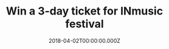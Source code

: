 ---
campaign-uuid: "c-a60a1189-342b-4ca8-ae3a-34305390932a"
type: "Preview"
category: "Competition"
date: "2018-04-02T00:00:00.000Z"
end-date: "2018-04-20T00:00:00.000Z"
disable-form: false
is_promoted: false
has_entry_page: true
title: "Win a 3-day ticket for INmusic festival"
competition-description: "Fans of Nick Cave and the Bad Seeds, Queens of the Stone\
  \ Age, The Kills and St.Vincent get ready because your summer starts here! We’ve\
  \ been lucky enough to get our hands on tickets to the coveted INmusic Festival\
  \ and they’re up for grabs for one very lucky NME reader!"
hero-header: "Win a 3-day ticket for INmusic festival"
hero-subheader: "Win a 3-day festival and 7-day camping ticket for INmusic Festival\
  \ in Zagreb, Croatia taking place from June 25th – 27th 2018!"
terms-confirmation: "N/A"
banner-img: "https://assets.expresslyapp.com/asset-266a833d-60c6-40fc-ade8-c8341d857d90.jpg"
logo-left-href: "http://www.nme.com/"
logo-left-image: "https://assets.expresslyapp.com/asset-72adbf1a-6bed-4427-84c6-e2efb2c697e2.jpg"
logo-left-title: "NME"
bg-image-hero: "https://assets.expresslyapp.com/asset-480d9801-1541-49ce-a2b9-bbf0504a3ece.jpg"
bg-image-first: "https://assets.expresslyapp.com/asset-cee651bd-125c-40a9-9679-ad298bf18257.jpg"
bg-image-second: "https://assets.expresslyapp.com/asset-b5d78e63-72e1-4597-8dba-dfb9270c3c9c.jpg"
bg-image-third: "https://assets.expresslyapp.com/asset-b21eeac7-eac0-43f9-8d92-85dea989a566.jpg"
section1-content: "Fans of Nick Cave and the Bad Seeds, Queens of the Stone Age, The\
  \ Kills and St.Vincent get ready because your summer starts here! We’ve been lucky\
  \ enough to get our hands on tickets to the coveted INmusic Festival and they’re\
  \ up for grabs for one very lucky NME reader.  Click here for a chance to win!"
section2-content: "What better way to kick of the summer off in style than with amazing\
  \ festival and camping tickets to the 13th INmusic festival in the beautiful Zageb,\
  \ Croatia? Spanning three beautiful islands in the middle of Lake Jarun, Zagreb,\
  \ you’ll be spoilt to find a more idyllic location to enjoy your favourite bands!"
section3-content: "<p>The line-up is packed to hilt with bands not to be missed live,\
  \ from pioneering new artists to rock legends. Kicking off the headliners are the\
  \ …Villians Josh Homme and the gang, Queens of Stone Age, bringing back their Californian\
  \ desert grooves; with over 20 million album sales worldwide you can’t afford to\
  \ miss Alice In Chains or the acclaimed Indie band Interpol’s Croatian debut and\
  \ many, many more.</p>\r\n<p>INmusic offers something for everyone.  An array of\
  \ the best indie rock bands on the planet, sunshine, a picturesque location and\
  \ activities like swimming, yoga and sports. Hardcore campers lay back and relax\
  \ with the lakeside camping on two of the islands that are equipped with Wi-Fi,\
  \ showers and beaches camping has never looked so good!</p>\r\n<p>If you are over\
  \ 16, complete the form below to be in with a chance to rock out with INmusic in\
  \ Croatia!</p>\r\n<p>Good luck!</p>"
entry-title: "Win a 3-day ticket for INmusic festival!"
entry-content: "<p>Enter the draw to Win a 3-day ticket for INmusic festival by completing\
  \ the form below before 23:59 on 20 April 2018.</p>"
has-winner: false
prize-description: "2 winners win a 3-day festival and 7-day camping ticket to INmusic\
  \ festival, lake Jarun, Zagreb on 25th-27th June 2018"
special-conditions: "https://aaa.nme.com/etc/INMusic_TsCs.pdf"
---